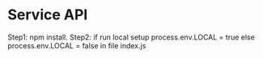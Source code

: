 # Service API

Step1: npm install.
Step2: if run local setup process.env.LOCAL = true
 else process.env.LOCAL = false in file index.js
